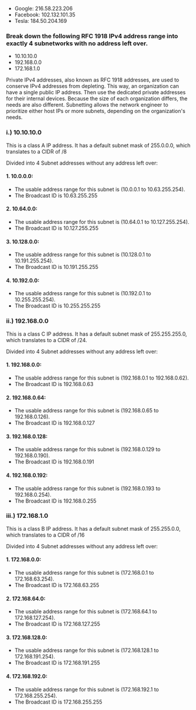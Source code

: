 * Google: 216.58.223.206
* Facebook: 102.132.101.35
* Tesla: 184.50.204.169


### Break down the following RFC 1918 IPv4 address range into exactly 4 subnetworks with no address left over.

* 10.10.10.0
* 192.168.0.0
* 172.168.1.0

Private IPv4 addresses, also known as RFC 1918 addresses, are used to conserve IPv4 addresses from depleting. This way, an organization can have a single public IP address. Then use the dedicated private addresses for their internal devices. Because the size of each organization differs, the needs are also different. Subnetting allows the network engineer to prioritize either host IPs or more subnets, depending on the organization's needs.

### i.) 10.10.10.0

This is a class A IP address. It has a default subnet mask of 255.0.0.0, which translates to a CIDR of /8

Divided into 4 Subnet addresses without any address left over:

#### 1. 10.0.0.0:

- The usable address range for this subnet is (10.0.0.1 to 10.63.255.254).
- The Broadcast ID is 10.63.255.255

#### 2. 10.64.0.0:

- The usable address range for this subnet is (10.64.0.1 to 10.127.255.254).
- The Broadcast ID is 10.127.255.255

#### 3. 10.128.0.0:

- The usable address range for this subnet is (10.128.0.1 to 10.191.255.254).
- The Broadcast ID is 10.191.255.255

#### 4. 10.192.0.0:

- The usable address range for this subnet is (10.192.0.1 to 10.255.255.254).
- The Broadcast ID is 10.255.255.255

### ii.) 192.168.0.0

This is a class C IP address. It has a default subnet mask of 255.255.255.0, which translates to a CIDR of /24.

Divided into 4 Subnet addresses without any address left over:

#### 1. 192.168.0.0:

- The usable address range for this subnet is (192.168.0.1 to 192.168.0.62).
- The Broadcast ID is 192.168.0.63

#### 2. 192.168.0.64:

- The usable address range for this subnet is (192.168.0.65 to 192.168.0.126).
- The Broadcast ID is 192.168.0.127

#### 3. 192.168.0.128:

- The usable address range for this subnet is (192.168.0.129 to 192.168.0.190).
- The Broadcast ID is 192.168.0.191

#### 4. 192.168.0.192:

- The usable address range for this subnet is (192.168.0.193 to 192.168.0.254).
- The Broadcast ID is 192.168.0.255

### iii.) 172.168.1.0

This is a class B IP address. It has a default subnet mask of 255.255.0.0, which translates to a CIDR of /16

Divided into 4 Subnet addresses without any address left over:

#### 1. 172.168.0.0:

- The usable address range for this subnet is (172.168.0.1 to 172.168.63.254).
- The Broadcast ID is 172.168.63.255

#### 2. 172.168.64.0:

- The usable address range for this subnet is (172.168.64.1 to 172.168.127.254).
- The Broadcast ID is 172.168.127.255

#### 3. 172.168.128.0:

- The usable address range for this subnet is (172.168.128.1 to 172.168.191.254).
- The Broadcast ID is 172.168.191.255

#### 4. 172.168.192.0:

- The usable address range for this subnet is (172.168.192.1 to 172.168.255.254).
- The Broadcast ID is 172.168.255.255
